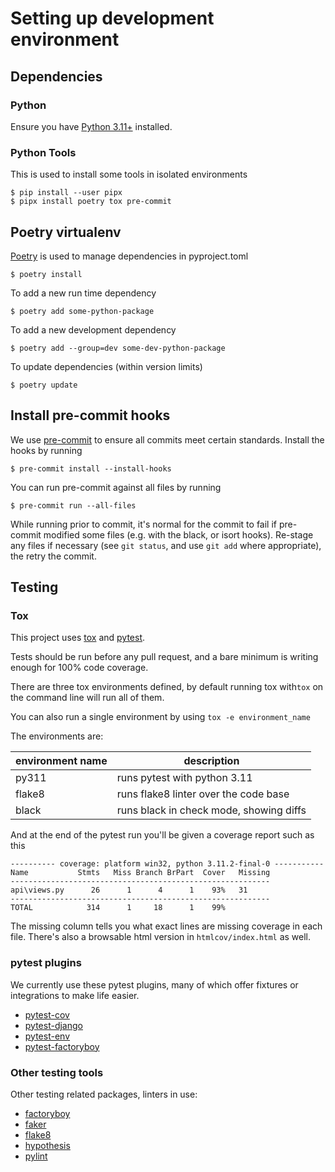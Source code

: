 # Setting up development environment

## Dependencies

### Python

Ensure you have [Python 3.11+](https://www.python.org/downloads/) installed.

### Python Tools

This is used to install some tools in isolated environments

```
$ pip install --user pipx
$ pipx install poetry tox pre-commit
```

## Poetry virtualenv

[Poetry](https://python-poetry.org/) is used to manage dependencies in pyproject.toml

`$ poetry install`

To add a new run time dependency

`$ poetry add some-python-package`

To add a new development dependency

`$ poetry add --group=dev some-dev-python-package`

To update dependencies (within version limits)

`$ poetry update`

## Install pre-commit hooks

We use [pre-commit](https://pre-commit.com/) to ensure all commits meet certain standards. Install the hooks by running

`$ pre-commit install --install-hooks`

You can run pre-commit against all files by running

`$ pre-commit run --all-files`

While running prior to commit, it's normal for the commit to fail if pre-commit modified some files (e.g. with the
black, or isort hooks). Re-stage any files if necessary (see `git status`, and use `git add` where appropriate), the
retry the commit.

## Testing

### Tox

This project uses [tox](https://tox.wiki/en/latest/index.html) and
[pytest](https://docs.pytest.org/en/7.2.x/).

Tests should be run before any pull request, and a bare minimum is writing enough for 100%
code coverage.

There are three tox environments defined, by default running tox with`tox` on the command
line will run all of them.

You can also run a single environment by using `tox -e environment_name`

The environments are:

| environment name | description                             |
|------------------|-----------------------------------------|
| py311            | runs pytest with python 3.11            |
| flake8           | runs flake8 linter over the code base   |
| black            | runs black in check mode, showing diffs |

And at the end of the pytest run you'll be given a coverage report such as this

```
---------- coverage: platform win32, python 3.11.2-final-0 -----------
Name           Stmts   Miss Branch BrPart  Cover   Missing
----------------------------------------------------------
api\views.py      26      1      4      1    93%   31
----------------------------------------------------------
TOTAL            314      1     18      1    99%

```

The missing column tells you what exact lines are missing coverage in each file. There's also a browsable html version
in `htmlcov/index.html` as well.

### pytest plugins

We currently use these pytest plugins, many of which offer fixtures or integrations to make life easier.

- [pytest-cov](https://pytest-cov.readthedocs.io/en/latest/)
- [pytest-django](https://pytest-django.readthedocs.io/en/latest/)
- [pytest-env](https://github.com/pytest-dev/pytest-env)
- [pytest-factoryboy](https://pytest-factoryboy.readthedocs.io/en/stable/)

### Other testing tools

Other testing related packages, linters in use:

- [factoryboy](https://factoryboy.readthedocs.io/en/stable/index.html)
- [faker](https://faker.readthedocs.io/en/master/)
- [flake8](https://flake8.pycqa.org/en/latest/)
- [hypothesis](https://hypothesis.readthedocs.io/en/latest/)
- [pylint](https://pylint.readthedocs.io/en/latest/index.html)
